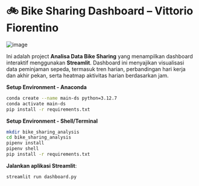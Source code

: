# 🚲 Bike Sharing Dashboard – Vittorio Fiorentino
![image](https://github.com/user-attachments/assets/de5c9c07-ed19-47dd-a2b1-41caef743b0a)

Ini adalah project **Analisa Data Bike Sharing** yang menampilkan dashboard interaktif menggunakan **Streamlit**. Dashboard ini menyajikan visualisasi data peminjaman sepeda, termasuk tren harian, perbandingan hari kerja dan akhir pekan, serta heatmap aktivitas harian berdasarkan jam.

**Setup Environment - Anaconda**
```bash
conda create --name main-ds python=3.12.7
conda activate main-ds
pip install -r requirements.txt
```
**Setup Environment - Shell/Terminal**
```bash
mkdir bike_sharing_analysis
cd bike_sharing_analysis
pipenv install
pipenv shell
pip install -r requirements.txt
```

**Jalankan aplikasi Streamlit**:

   ```bash
   streamlit run dashboard.py
   ```
